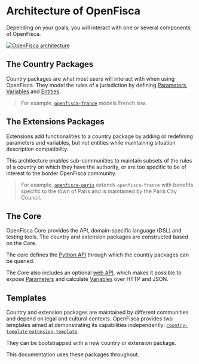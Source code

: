 # <i class="fas fa-cubes"></i> Architecture of OpenFisca

Depending on your goals, you will interact with one or several components of OpenFisca.

[![OpenFisca architecture](https://cdn.rawgit.com/openfisca/openfisca-doc/master/source/static/img/architecture.svg)](https://github.com/openfisca/openfisca-doc/blob/master/source/static/img/architecture.svg)

## The Country Packages

Country packages are what most users will interact with when using OpenFisca. They model the rules of a jurisdiction by defining [Parameters](key-concepts/parameters.md), [Variables](key-concepts/variables.md) and [Entities](key-concepts/person,_entities,_role.md).

> For example, [`openfisca-france`](https://github.com/openfisca/openfisca-france) models French law.

## The Extensions Packages

Extensions add functionalities to a country package by adding or redefining parameters and variables, but not entities while maintaining situation description compatibility.

<!--- Needs clarity here----->
This architecture enables sub-communities to maintain subsets of the rules of a country on which they have the authority, or are too specific to be of interest to the border OpenFisca community.

> For example, [`openfisca-paris`](https://github.com/openfisca/openfisca-paris) extends `openfisca-france` with benefits specific to the town of Paris and is maintained by the Paris City Council.

## The Core

OpenFisca Core provides the API, domain-specific language (DSL) and testing tools. The country and extension packages are constructed based on the Core.

The core defines the [Python API](openfisca-python-api/index.md) through which the country packages can be queried.

The Core also includes an optional [web API](openfisca-web-api/index.md), which makes it possible to expose [Parameters](key-concepts/parameters.md) and calculate [Variables](key-concepts/variables.md) over HTTP and JSON.

## Templates

Country and extension packages are maintained by different communities and depend on legal and cultural contexts. OpenFisca provides two templates aimed at demonstrating its capabilities independently:
[`country-template`](https://github.com/openfisca/country-template/) 
[`extension-template`](https://github.com/openfisca/extension-template/). 

They can be bootstrapped with a new country or extension package.
<!--Sentence unclear-->
This documentation uses these packages throughout.
